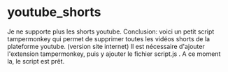 # youtube_shorts
Je ne supporte plus les shorts youtube. Conclusion: voici un petit script tampermonkey qui permet de supprimer toutes les vidéos shorts de la plateforme youtube. (version site internet)
Il est nécessaire d'ajouter l'extension tampermonkey, puis y ajouter le fichier script.js . A ce moment la, le script est prêt.
